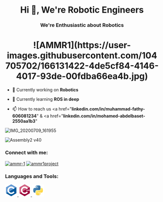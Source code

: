 <h1 align="center">Hi 👋, We're Robotic Engineers</h1>
<h3 align="center">We're Enthusiastic about Robotics</h3>

<h1 align="center">![AMMR1](https://user-images.githubusercontent.com/104705702/166131422-4de5cf84-4146-4017-93de-00fdba66ea4b.jpg) </h1>

- 🔭 Currently working on **Robotics**

- 🌱 Currently learning **ROS in deep**

- 📫 How to reach us  <a href="**linkedin.com/in/muhammad-fathy-606081234**"</a> & <a href="**linkedin.com/in/mohamed-abdelbaset-2550aa1b3**" </a>


<img align ="left"> ![IMG_20200709_161955](https://user-images.githubusercontent.com/104705702/166131379-488a821a-6625-4c7d-b932-32a0f43d32b3.jpg)</img>

![Assembly2 v40](https://user-images.githubusercontent.com/104705702/166131390-bc28ff95-5d0f-4ed3-9f17-10441ce0e36b.png)

<h3 align="left">Connect with me:</h3>
<p align="left">
<a href="https://www.linkedin.com/company/ammr-1" target="blank"><img align="center" src="https://raw.githubusercontent.com/rahuldkjain/github-profile-readme-generator/master/src/images/icons/Social/linked-in-alt.svg" alt="ammr-1" height="30" width="40" /></a>
<a href="https://www.facebook.com/ammr1project" target="blank"><img align="center" src="https://raw.githubusercontent.com/rahuldkjain/github-profile-readme-generator/master/src/images/icons/Social/facebook.svg" alt="ammr1project" height="30" width="40" /></a>
</p>

<h3 align="left">Languages and Tools:</h3>
<p align="left"> <a href="https://www.cprogramming.com/" target="_blank" rel="noreferrer"> <img src="https://raw.githubusercontent.com/devicons/devicon/master/icons/c/c-original.svg" alt="c" width="40" height="40"/> </a> <a href="https://www.w3schools.com/cpp/" target="_blank" rel="noreferrer"> <img src="https://raw.githubusercontent.com/devicons/devicon/master/icons/cplusplus/cplusplus-original.svg" alt="cplusplus" width="40" height="40"/> </a> <a href="https://www.python.org" target="_blank" rel="noreferrer"> <img src="https://raw.githubusercontent.com/devicons/devicon/master/icons/python/python-original.svg" alt="python" width="40" height="40"/> </a> </p>


